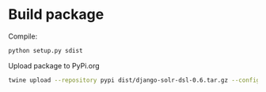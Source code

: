 # Build package

Compile:
```bash
python setup.py sdist
```

Upload package to PyPi.org
```bash
twine upload --repository pypi dist/django-solr-dsl-0.6.tar.gz --config-file .pypirc
```

